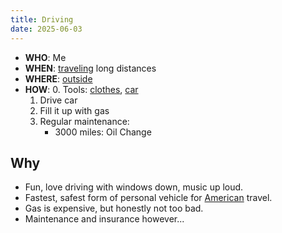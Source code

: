 ```yaml
---
title: Driving
date: 2025-06-03
---
```

- **WHO**: Me
- **WHEN**: [traveling](/traveling) long distances
- **WHERE**: [outside](/outside)
- **HOW**:
	0. Tools: [clothes](/clothes), [car](/car)
	1. Drive car
	2. Fill it up with gas
	3. Regular maintenance:
		- 3000 miles: Oil Change
## Why
- Fun, love driving with windows down, music up loud.
- Fastest, safest form of personal vehicle for [American](/USA) travel.
- Gas is expensive, but honestly not too bad.
- Maintenance and insurance however...
